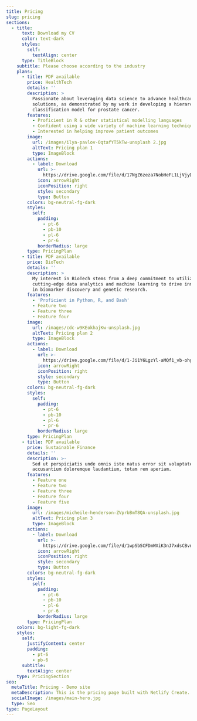 ```yaml
---
title: Pricing
slug: pricing
sections:
  - title:
      text: Download my CV
      color: text-dark
      styles:
        self:
          textAlign: center
      type: TitleBlock
    subtitle: Please choose according to the industry
    plans:
      - title: PDF available
        price: HealthTech
        details: ''
        description: >
          Passionate about leveraging data science to advance healthcare
          solutions, as demonstrated by my work in developing a hierarchical
          classification model for prostate cancer.
        features:
          - Proficient in R & other statistical modelling languages
          - Confident using a wide variety of machine learning techniques
          - Interested in helping improve patient outcomes
        image:
          url: /images/ilya-pavlov-OqtafYT5kTw-unsplash 2.jpg
          altText: Pricing plan 1
          type: ImageBlock
        actions:
          - label: Download
            url: >-
              https://drive.google.com/file/d/17NgZ6zeza7NobHeFL1LjVjyDBFsUYSym/view
            icon: arrowRight
            iconPosition: right
            style: secondary
            type: Button
        colors: bg-neutral-fg-dark
        styles:
          self:
            padding:
              - pt-6
              - pb-10
              - pl-6
              - pr-6
            borderRadius: large
        type: PricingPlan
      - title: PDF available
        price: BioTech
        details: ''
        description: >
          My interest in BioTech stems from a deep commitment to utilizing
          cutting-edge data analytics and machine learning to drive innovations
          in biomarker discovery and genetic research.
        features:
          - 'Proficient in Python, R, and Bash'
          - Feature two
          - Feature three
          - Feature four
        image:
          url: /images/cdc-w9KEokhajKw-unsplash.jpg
          altText: Pricing plan 2
          type: ImageBlock
        actions:
          - label: Download
            url: >-
              https://drive.google.com/file/d/1-Ji1Y6LgzYl-aMQf1_vb-ohg7FBsyH1L/view?usp=share_link
            icon: arrowRight
            iconPosition: right
            style: secondary
            type: Button
        colors: bg-neutral-fg-dark
        styles:
          self:
            padding:
              - pt-6
              - pb-10
              - pl-6
              - pr-6
            borderRadius: large
        type: PricingPlan
      - title: PDF available
        price: Sustainable Finance
        details: ''
        description: >-
          Sed ut perspiciatis unde omnis iste natus error sit voluptatem
          accusantium doloremque laudantium, totam rem aperiam.
        features:
          - Feature one
          - Feature two
          - Feature three
          - Feature four
          - Feature five
        image:
          url: /images/micheile-henderson-ZVprbBmT8QA-unsplash.jpg
          altText: Pricing plan 3
          type: ImageBlock
        actions:
          - label: Download
            url: >-
              https://drive.google.com/file/d/1wpSbSCFDmWXiK3nJ7xdsCBvnZLo0L8jk/view?usp=share_link
            icon: arrowRight
            iconPosition: right
            style: secondary
            type: Button
        colors: bg-neutral-fg-dark
        styles:
          self:
            padding:
              - pt-6
              - pb-10
              - pl-6
              - pr-6
            borderRadius: large
        type: PricingPlan
    colors: bg-light-fg-dark
    styles:
      self:
        justifyContent: center
        padding:
          - pt-6
          - pb-6
      subtitle:
        textAlign: center
    type: PricingSection
seo:
  metaTitle: Pricing - Demo site
  metaDescription: This is the pricing page built with Netlify Create.
  socialImage: /images/main-hero.jpg
  type: Seo
type: PageLayout
---
```

